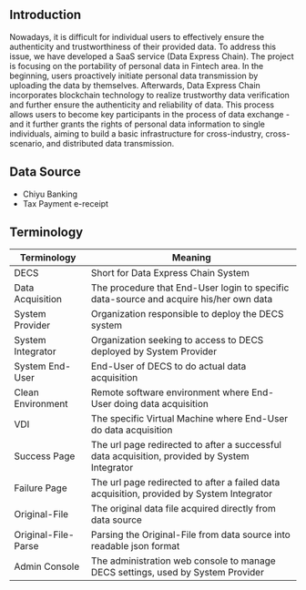 ## Introduction

Nowadays, it is difficult for individual users to effectively ensure the authenticity and trustworthiness of their provided data. To address this issue, we have developed a SaaS service (Data Express Chain). The project is focusing on the portability of personal data in Fintech area. In the beginning, users proactively initiate personal data transmission by uploading the data by themselves. Afterwards, Data Express Chain incorporates blockchain technology to realize trustworthy data verification and further ensure the authenticity and reliability of data. This process allows users to become key participants in the process of data exchange - and it further grants the rights of personal data information to single individuals, aiming to build a basic infrastructure for cross-industry, cross-scenario, and distributed data transmission.

## Data Source

* Chiyu Banking
* Tax Payment e-receipt

## Terminology

| **Terminology** | **Meaning**                                                                             |
| --------------------- | --------------------------------------------------------------------------------------------- |
| DECS                  | Short for Data Express Chain System                                                           |
| Data Acquisition      | The procedure that End-User login to specific data-source and acquire his/her own data        |
| System Provider       | Organization responsible to deploy the DECS system                                            |
| System Integrator     | Organization seeking to access to DECS deployed by System Provider                            |
| System End-User       | End-User of DECS to do actual data acquisition                                                |
| Clean Environment     | Remote software environment where End-User doing data acquisition                             |
| VDI                   | The specific Virtual Machine where End-User do data acquisition                               |
| Success Page          | The url page redirected to after a successful data acquisition, provided by System Integrator |
| Failure Page          | The url page redirected to after a failed data acquisition, provided by System Integrator     |
| Original-File         | The original data file acquired directly from data source                                     |
| Original-File-Parse   | Parsing the Original-File from data source into readable json format                          |
| Admin Console         | The administration web console to manage DECS settings, used by System Provider               |
